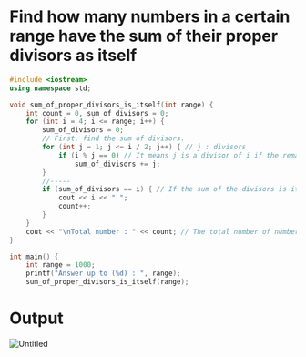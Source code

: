 # Find how many numbers in a certain range have the sum of their proper divisors as itself

~~~C++
#include <iostream>
using namespace std;

void sum_of_proper_divisors_is_itself(int range) {
	int count = 0, sum_of_divisors = 0;
	for (int i = 4; i <= range; i++) {
		sum_of_divisors = 0;
		// First, find the sum of divisors.
		for (int j = 1; j <= i / 2; j++) { // j : divisors
			if (i % j == 0) // It means j is a divisor of i if the remainder is 0.
				sum_of_divisors += j;
		}
		//-----
		if (sum_of_divisors == i) { // If the sum of the divisors is itself, it's included in the answer.
			cout << i << " ";
			count++;
		}
	}
	cout << "\nTotal number : " << count; // The total number of numbers that have the sum of their proper divisors as itself
}

int main() {
	int range = 1000;
	printf("Answer up to (%d) : ", range);
	sum_of_proper_divisors_is_itself(range);
~~~
# Output
![Untitled](https://user-images.githubusercontent.com/67142421/148955468-7b492554-257a-457a-b61d-66da983480c4.png)

